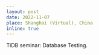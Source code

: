 ```yaml
---
layout: post
date: 2022-11-07
place: Shanghai (Virtual), China
inline: true
---
```


TiDB seminar: Database Testing.